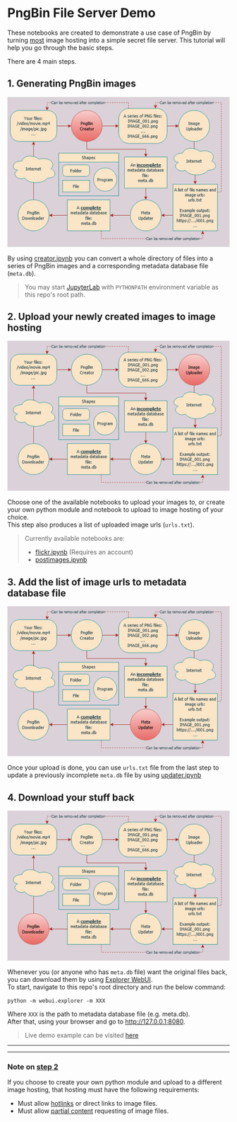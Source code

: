 # PngBin File Server Demo
These notebooks are created to demonstrate a use case of PngBin by turning [most](#note-on-step-2) image hosting into a simple secret file server. This tutorial will help you go through the basic steps.  
 
There are 4 main steps.

## 1. Generating PngBin images

![diagram](diagrams/Creator.png)

By using [creator.ipynb](creator.ipynb) you can convert a whole directory of files into a series of PngBin images and a corresponding metadata database file (`meta.db`).
> You may start [JupyterLab](https://jupyter.org/) with `PYTHONPATH` environment variable as this repo's root path.

## 2. Upload your newly created images to image hosting

![diagram](diagrams/Uploader.png)

Choose one of the available notebooks to upload your images to, or create your own python module and notebook to upload to image hosting of your choice.  
This step also produces a list of uploaded image urls (`urls.txt`).
> Currently available notebooks are:
> - [flickr.ipynb](uploader/flickr.ipynb) (Requires an account)  
> - [postimages.ipynb](uploader/postimages.ipynb)

## 3. Add the list of image urls to metadata database file

![diagram](diagrams/Updater.png)

Once your upload is done, you can use `urls.txt` file from the last step to update a previously incomplete `meta.db` file by using [updater.ipynb](updater.ipynb)

## 4. Download your stuff back

![diagram](diagrams/Downloader.png)

Whenever you (or anyone who has `meta.db` file) want the original files back, you can download them by using [Explorer WebUI](../webui/explorer).  
To start, navigate to this repo's root directory and run the below command:
```
python -m webui.explorer -m XXX
```
Where `XXX` is the path to metadata database file (e.g. meta.db).  
After that, using your browser and go to http://127.0.0.1:8080.
> Live demo example can be visited [here](https://pngbindemo.theyoke.repl.co)

---
---

### Note on [step 2](#2-upload-your-newly-created-images-to-image-hosting)
If you choose to create your own python module and upload to a different image hosting, that hosting must have the following requirements:
- Must allow [hotlinks](https://en.wikipedia.org/wiki/Inline_linking) or direct links to image files.
- Must allow [partial content](https://en.wikipedia.org/wiki/Byte_serving) requesting of image files.
